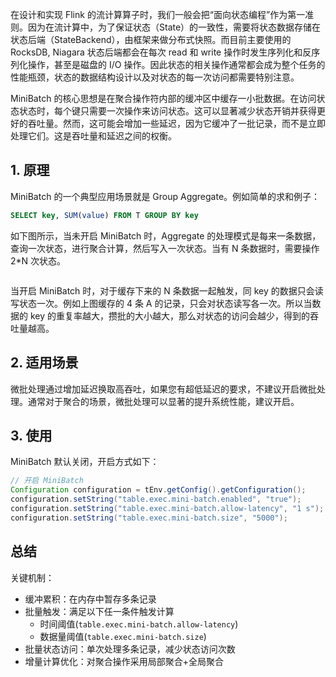 在设计和实现 Flink 的流计算算子时，我们一般会把“面向状态编程”作为第一准则。因为在流计算中，为了保证状态（State）的一致性，需要将状态数据存储在状态后端（StateBackend），由框架来做分布式快照。而目前主要使用的 RocksDB, Niagara 状态后端都会在每次 read 和 write 操作时发生序列化和反序列化操作，甚至是磁盘的 I/O 操作。因此状态的相关操作通常都会成为整个任务的性能瓶颈，状态的数据结构设计以及对状态的每一次访问都需要特别注意。

MiniBatch 的核心思想是在聚合操作符内部的缓冲区中缓存一小批数据。在访问状态状态时，每个键只需要一次操作来访问状态。这可以显著减少状态开销并获得更好的吞吐量。然而，这可能会增加一些延迟，因为它缓冲了一批记录，而不是立即处理它们。这是吞吐量和延迟之间的权衡。

## 1. 原理

MiniBatch 的一个典型应用场景就是 Group Aggregate。例如简单的求和例子：
```sql
SELECT key, SUM(value) FROM T GROUP BY key
```
如下图所示，当未开启 MiniBatch 时，Aggregate 的处理模式是每来一条数据，查询一次状态，进行聚合计算，然后写入一次状态。当有 N 条数据时，需要操作 2*N 次状态。

![]()

当开启 MiniBatch 时，对于缓存下来的 N 条数据一起触发，同 key 的数据只会读写状态一次。例如上图缓存的 4 条 A 的记录，只会对状态读写各一次。所以当数据的 key 的重复率越大，攒批的大小越大，那么对状态的访问会越少，得到的吞吐量越高。

## 2. 适用场景

微批处理通过增加延迟换取高吞吐，如果您有超低延迟的要求，不建议开启微批处理。通常对于聚合的场景，微批处理可以显著的提升系统性能，建议开启。

## 3. 使用

MiniBatch 默认关闭，开启方式如下：
```java
// 开启 MiniBatch
Configuration configuration = tEnv.getConfig().getConfiguration();
configuration.setString("table.exec.mini-batch.enabled", "true");
configuration.setString("table.exec.mini-batch.allow-latency", "1 s");
configuration.setString("table.exec.mini-batch.size", "5000");
```



## 总结

关键机制：
- 缓冲累积：在内存中暂存多条记录
- 批量触发：满足以下任一条件触发计算
  - 时间阈值(`table.exec.mini-batch.allow-latency`)
  - 数据量阈值(`table.exec.mini-batch.size`)
- 批量状态访问：单次处理多条记录，减少状态访问次数
- 增量计算优化：对聚合操作采用局部聚合+全局聚合
